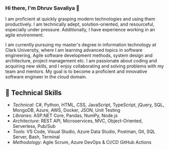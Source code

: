 ### Hi there, I'm Dhruv Savaliya 👋

I am proficient at quickly grasping modern technologies and using them productively. I am technically adept, solution-oriented, and resourceful, especially under pressure. Additionally, I have experience working in an agile environment.

I am currently pursuing my master's degree in information technology at Clark University, where I am learning advanced topics in software engineering, Agile software development methods, system design and architecture, project management etc. I am passionate about coding and acquiring new skills, and I enjoy collaborating and solving problems with my team and mentors. My goal is to become a proficient and innovative software engineer in the cloud domain.

## 🌱 Technical Skills
* *Technical*: C#, Python, HTML, CSS, JavaScript, TypeScript, jQuery, SQL, MongoDB, Azure, AWS, Docker, JSON, Unit Testing
* *Libraries*: ASP.NET Core, Pandas, NumPy, Node.js
* *Architecture*: REST API, Microservices, MVC, Object-Oriented, Serverless, Pub/Sub
* *Tools*: VS Code, Visual Studio, Azure Data Studio, Postman, Git, SQL Server, Bash, Terminal
* *Methodology*: Agile Scrum, Azure DevOps & CI/CD GitHub Actions






<!--
**DhruvSavaliya94/DhruvSavaliya94** is a ✨ _special_ ✨ repository because its `README.md` (this file) appears on your GitHub profile.

Here are some ideas to get you started:

- 🔭 I’m currently working on ...
- 🌱 I’m currently learning ...
- 👯 I’m looking to collaborate on ...
- 🤔 I’m looking for help with ...
- 💬 Ask me about ...
- 📫 How to reach me: ...
- 😄 Pronouns: ...
- ⚡ Fun fact: ...
-->
